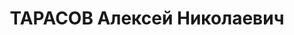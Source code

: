 ---
title: ТАРАСОВ Алексей Николаевич
description: 'Род. в 1902, Карелия, дер. Табич-озеро, член ВКП(б) в 1920-1935. Ссыльный.
  Плановик-экономист сургутского рыбозавода.

  Арестован 30.08.1936. Приговор: выездная сессия ВК ВС СССР, 05.05.1937 – ВМН. Расстрелян
  05.05.1937, Тюмень.

  Реабилитирован октябрь 1957'
---